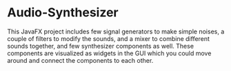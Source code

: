 # Audio-Synthesizer

This JavaFX project includes few signal generators to make simple noises, a couple of filters to modify the sounds, and a mixer to combine different sounds together, and few synthesizer components as well. These components are visualized as widgets in the GUI which you could move around and connect the components to each other. 
